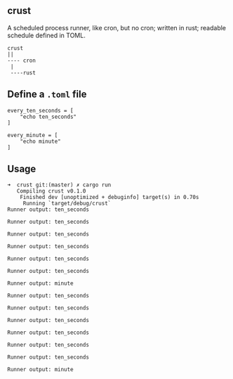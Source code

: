 crust
----
A scheduled process runner, like cron, but no cron; written in rust; readable schedule defined in TOML.

````
crust
||
---- cron
 |
 ----rust
````

Define a `.toml` file
----
````
every_ten_seconds = [
    "echo ten_seconds"
]

every_minute = [
    "echo minute"
]
````

Usage
----
````
➜  crust git:(master) ✗ cargo run
   Compiling crust v0.1.0
    Finished dev [unoptimized + debuginfo] target(s) in 0.70s
     Running `target/debug/crust`
Runner output: ten_seconds

Runner output: ten_seconds

Runner output: ten_seconds

Runner output: ten_seconds

Runner output: ten_seconds

Runner output: ten_seconds

Runner output: minute

Runner output: ten_seconds

Runner output: ten_seconds

Runner output: ten_seconds

Runner output: ten_seconds

Runner output: ten_seconds

Runner output: ten_seconds

Runner output: minute
````
